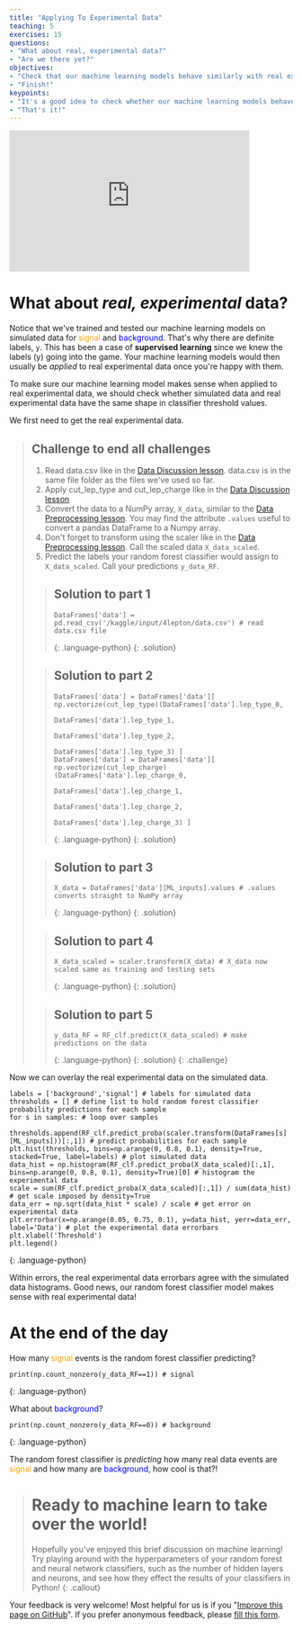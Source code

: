 ```yaml
---
title: "Applying To Experimental Data"
teaching: 5
exercises: 15
questions:
- "What about real, experimental data?"
- "Are we there yet?"
objectives:
- "Check that our machine learning models behave similarly with real experimental data."
- "Finish!"
keypoints:
- "It's a good idea to check whether our machine learning models behave well with real experimental data."
- "That's it!"
---
```


<iframe width="427" height="251" src="https://www.youtube.com/embed?v=pGkvG-Jls9E&list=PLKZ9c4ONm-VmHsMKImIDEMsZI1Vp0UY-Z&index=10&ab_channel=HEPSoftwareFoundation" frameborder="0" allow="accelerometer; autoplay; encrypted-media; gyroscope; picture-in-picture" allowfullscreen></iframe>

# What about *real, experimental* data?

Notice that we've trained and tested our machine learning models on simulated data for <span style="color:orange">signal</span> and <span style="color:blue">background</span>. That's why there are definite labels, `y`. This has been a case of **supervised learning** since we knew the labels (y) going into the game. Your machine learning models would then usually be *applied* to real experimental data once you're happy with them.

To make sure our machine learning model makes sense when applied to real experimental data, we should check whether simulated data and real experimental data have the same shape in classifier threshold values.

We first need to get the real experimental data.

> ## Challenge to end all challenges
> 1. Read data.csv like in the [Data Discussion lesson](https://hsf-training.github.io/hsf-training-ml-webpage/06-Data_Discussion/index.html). data.csv is in the same file folder as the files we've used so far.
> 2. Apply cut_lep_type and cut_lep_charge like in the [Data Discussion lesson](https://hsf-training.github.io/hsf-training-ml-webpage/06-Data_Discussion/index.html)
> 3. Convert the data to a NumPy array, `X_data`, similar to the [Data Preprocessing lesson](https://hsf-training.github.io/hsf-training-ml-webpage/07-Data_Preprocessing/index.html). You may find the attribute `.values` useful to convert a pandas DataFrame to a Numpy array.
> 4. Don't forget to transform using the scaler like in the [Data Preprocessing lesson](https://hsf-training.github.io/hsf-training-ml-webpage/07-Data_Preprocessing/index.html). Call the scaled data `X_data_scaled`.
> 5. Predict the labels your random forest classifier would assign to `X_data_scaled`. Call your predictions `y_data_RF`.
>
> > ## Solution to part 1
> > ~~~
> > DataFrames['data'] = pd.read_csv('/kaggle/input/4lepton/data.csv') # read data.csv file
> > ~~~
> > {: .language-python}
> {: .solution}
>
> > ## Solution to part 2
> > ~~~
> > DataFrames['data'] = DataFrames['data'][ np.vectorize(cut_lep_type)(DataFrames['data'].lep_type_0,
> >                                                                     DataFrames['data'].lep_type_1,
> >                                                                     DataFrames['data'].lep_type_2,
> >                                                                     DataFrames['data'].lep_type_3) ]
> > DataFrames['data'] = DataFrames['data'][ np.vectorize(cut_lep_charge)(DataFrames['data'].lep_charge_0,
> >                                                                       DataFrames['data'].lep_charge_1,
> >                                                                       DataFrames['data'].lep_charge_2,
> >                                                                       DataFrames['data'].lep_charge_3) ]
> > ~~~
> > {: .language-python}
> {: .solution}
>
> > ## Solution to part 3
> > ~~~
> > X_data = DataFrames['data'][ML_inputs].values # .values converts straight to NumPy array
> > ~~~
> > {: .language-python}
> {: .solution}
> 
> > ## Solution to part 4
> > ~~~
> > X_data_scaled = scaler.transform(X_data) # X_data now scaled same as training and testing sets
> > ~~~
> > {: .language-python}
> {: .solution}
> 
> > ## Solution to part 5
> > ~~~
> > y_data_RF = RF_clf.predict(X_data_scaled) # make predictions on the data
> > ~~~
> > {: .language-python}
> {: .solution}
{: .challenge}

Now we can overlay the real experimental data on the simulated data.

~~~
labels = ['background','signal'] # labels for simulated data
thresholds = [] # define list to hold random forest classifier probability predictions for each sample
for s in samples: # loop over samples
    thresholds.append(RF_clf.predict_proba(scaler.transform(DataFrames[s][ML_inputs]))[:,1]) # predict probabilities for each sample
plt.hist(thresholds, bins=np.arange(0, 0.8, 0.1), density=True, stacked=True, label=labels) # plot simulated data
data_hist = np.histogram(RF_clf.predict_proba(X_data_scaled)[:,1], bins=np.arange(0, 0.8, 0.1), density=True)[0] # histogram the experimental data
scale = sum(RF_clf.predict_proba(X_data_scaled)[:,1]) / sum(data_hist) # get scale imposed by density=True
data_err = np.sqrt(data_hist * scale) / scale # get error on experimental data
plt.errorbar(x=np.arange(0.05, 0.75, 0.1), y=data_hist, yerr=data_err, label='Data') # plot the experimental data errorbars
plt.xlabel('Threshold')
plt.legend() 
~~~
{: .language-python}

Within errors, the real experimental data errorbars agree with the simulated data histograms. Good news, our random forest classifier model makes sense with real experimental data!

# At the end of the day

How many <span style="color:orange">signal</span> events is the random forest classifier predicting?

~~~
print(np.count_nonzero(y_data_RF==1)) # signal
~~~
{: .language-python}

What about <span style="color:blue">background</span>?

~~~
print(np.count_nonzero(y_data_RF==0)) # background
~~~
{: .language-python}

The random forest classifier is *predicting* how many real data events are <span style="color:orange">signal</span> and how many are <span style="color:blue">background</span>, how cool is that?!

> # Ready to machine learn to take over the world!
> Hopefully you've enjoyed this brief discussion on machine learning! Try playing around with the hyperparameters of your random forest and neural network classifiers, such as the number of hidden layers and neurons, and see how they effect the results of your classifiers in Python!
{: .callout}

Your feedback is very welcome! Most helpful for us is if you "[Improve this page on GitHub](https://github.com/hsf-training/hsf-training-ml-webpage/edit/gh-pages/_episodes/12-Experimental_Data.md)". If you prefer anonymous feedback, please [fill this form](https://forms.gle/XBeULpKXVHF8CKC17).
